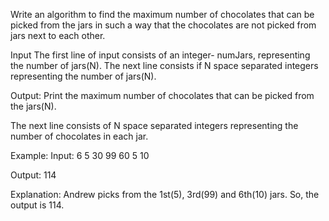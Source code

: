 Write an algorithm to find the maximum number of chocolates that can be picked from the jars in such a way that the chocolates are not picked from jars next to each other.

Input
The first line of input consists of an integer- numJars, representing the number of jars(N).
The next line consists if N space separated integers representing the number of jars(N).

Output:
Print the maximum number of chocolates that can be picked from the jars(N).

The next line consists of N space separated integers representing the number of chocolates in each jar.

Example:
Input:
6
5 30 99 60 5 10

Output:
114

Explanation:
Andrew picks from the 1st(5), 3rd(99) and 6th(10) jars. So, the output is 114.
